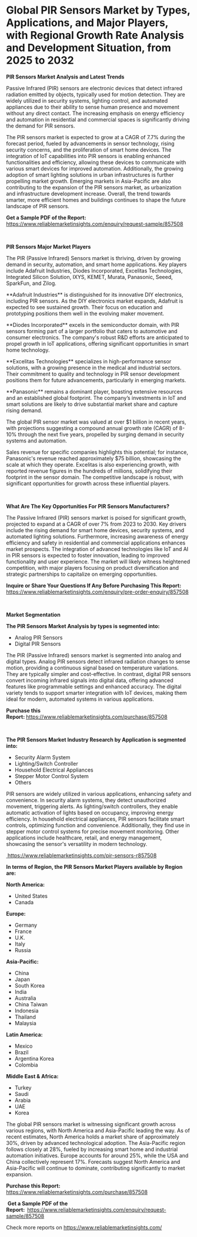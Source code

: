 <p><h1>Global PIR Sensors Market by Types, Applications, and Major Players, with Regional Growth Rate Analysis and Development Situation, from 2025 to 2032</h1></p><p><strong>PIR Sensors Market Analysis and Latest Trends</strong></p>
<p><p>Passive Infrared (PIR) sensors are electronic devices that detect infrared radiation emitted by objects, typically used for motion detection. They are widely utilized in security systems, lighting control, and automated appliances due to their ability to sense human presence and movement without any direct contact. The increasing emphasis on energy efficiency and automation in residential and commercial spaces is significantly driving the demand for PIR sensors.</p><p>The PIR sensors market is expected to grow at a CAGR of 7.7% during the forecast period, fueled by advancements in sensor technology, rising security concerns, and the proliferation of smart home devices. The integration of IoT capabilities into PIR sensors is enabling enhanced functionalities and efficiency, allowing these devices to communicate with various smart devices for improved automation. Additionally, the growing adoption of smart lighting solutions in urban infrastructures is further propelling market growth. Emerging markets in Asia-Pacific are also contributing to the expansion of the PIR sensors market, as urbanization and infrastructure development increase. Overall, the trend towards smarter, more efficient homes and buildings continues to shape the future landscape of PIR sensors.</p></p>
<p><strong>Get a Sample PDF of the Report:&nbsp;</strong> <a href="https://www.reliablemarketinsights.com/enquiry/request-sample/857508?utm_campaign=2292&utm_medium=2&utm_source=Github&utm_content=ia&utm_term=10022025&utm_id=pir-sensors">https://www.reliablemarketinsights.com/enquiry/request-sample/857508</a></p>
<p>&nbsp;</p>
<p><strong>PIR Sensors Major Market Players</strong></p>
<p><p>The PIR (Passive Infrared) Sensors market is thriving, driven by growing demand in security, automation, and smart home applications. Key players include Adafruit Industries, Diodes Incorporated, Excelitas Technologies, Integrated Silicon Solution, IXYS, KEMET, Murata, Panasonic, Seeed, SparkFun, and Zilog.</p><p>**Adafruit Industries** is distinguished for its innovative DIY electronics, including PIR sensors. As the DIY electronics market expands, Adafruit is expected to see sustained growth. Their focus on education and prototyping positions them well in the evolving maker movement.</p><p>**Diodes Incorporated** excels in the semiconductor domain, with PIR sensors forming part of a larger portfolio that caters to automotive and consumer electronics. The company's robust R&D efforts are anticipated to propel growth in IoT applications, offering significant opportunities in smart home technology.</p><p>**Excelitas Technologies** specializes in high-performance sensor solutions, with a growing presence in the medical and industrial sectors. Their commitment to quality and technology in PIR sensor development positions them for future advancements, particularly in emerging markets.</p><p>**Panasonic** remains a dominant player, boasting extensive resources and an established global footprint. The company’s investments in IoT and smart solutions are likely to drive substantial market share and capture rising demand.</p><p>The global PIR sensor market was valued at over $1 billion in recent years, with projections suggesting a compound annual growth rate (CAGR) of 8-10% through the next five years, propelled by surging demand in security systems and automation.</p><p>Sales revenue for specific companies highlights this potential; for instance, Panasonic's revenue reached approximately $75 billion, showcasing the scale at which they operate. Excelitas is also experiencing growth, with reported revenue figures in the hundreds of millions, solidifying their footprint in the sensor domain. The competitive landscape is robust, with significant opportunities for growth across these influential players.</p></p>
<p>&nbsp;</p>
<p><strong>What Are The Key Opportunities For PIR Sensors Manufacturers?</strong></p>
<p><p>The Passive Infrared (PIR) sensors market is poised for significant growth, projected to expand at a CAGR of over 7% from 2023 to 2030. Key drivers include the rising demand for smart home devices, security systems, and automated lighting solutions. Furthermore, increasing awareness of energy efficiency and safety in residential and commercial applications enhances market prospects. The integration of advanced technologies like IoT and AI in PIR sensors is expected to foster innovation, leading to improved functionality and user experience. The market will likely witness heightened competition, with major players focusing on product diversification and strategic partnerships to capitalize on emerging opportunities.</p></p>
<p><strong>Inquire or Share Your Questions If Any Before Purchasing This Report:</strong> <a href="https://www.reliablemarketinsights.com/enquiry/pre-order-enquiry/857508?utm_campaign=2292&utm_medium=2&utm_source=Github&utm_content=ia&utm_term=10022025&utm_id=pir-sensors">https://www.reliablemarketinsights.com/enquiry/pre-order-enquiry/857508</a></p>
<p>&nbsp;</p>
<p><strong>Market Segmentation</strong></p>
<p><strong>The PIR Sensors Market Analysis by types is segmented into:</strong></p>
<p><ul><li>Analog PIR Sensors</li><li>Digital PIR Sensors</li></ul></p>
<p><p>The PIR (Passive Infrared) sensors market is segmented into analog and digital types. Analog PIR sensors detect infrared radiation changes to sense motion, providing a continuous signal based on temperature variations. They are typically simpler and cost-effective. In contrast, digital PIR sensors convert incoming infrared signals into digital data, offering advanced features like programmable settings and enhanced accuracy. The digital variety tends to support smarter integration with IoT devices, making them ideal for modern, automated systems in various applications.</p></p>
<p><strong>Purchase this Report:&nbsp;</strong><a href="https://www.reliablemarketinsights.com/purchase/857508?utm_campaign=2292&utm_medium=2&utm_source=Github&utm_content=ia&utm_term=10022025&utm_id=pir-sensors">https://www.reliablemarketinsights.com/purchase/857508</a></p>
<p>&nbsp;</p>
<p><strong>The PIR Sensors Market Industry Research by Application is segmented into:</strong></p>
<p><ul><li>Security Alarm System</li><li>Lighting/Switch Controller</li><li>Household Electrical Appliances</li><li>Stepper Motor Control System</li><li>Others</li></ul></p>
<p><p>PIR sensors are widely utilized in various applications, enhancing safety and convenience. In security alarm systems, they detect unauthorized movement, triggering alerts. As lighting/switch controllers, they enable automatic activation of lights based on occupancy, improving energy efficiency. In household electrical appliances, PIR sensors facilitate smart controls, optimizing function and convenience. Additionally, they find use in stepper motor control systems for precise movement monitoring. Other applications include healthcare, retail, and energy management, showcasing the sensor's versatility in modern technology.</p></p>
<p><a href="https://www.reliablemarketinsights.com/pir-sensors-r857508?utm_campaign=2292&utm_medium=2&utm_source=Github&utm_content=ia&utm_term=10022025&utm_id=pir-sensors">&nbsp;https://www.reliablemarketinsights.com/pir-sensors-r857508</a></p>
<p><strong>In terms of Region, the PIR Sensors Market Players available by Region are:</strong></p>
<p>
    <p> <strong> North America: </strong>
        <ul>
            <li>United States</li>
            <li>Canada</li>
        </ul>
        </p> 
    <p> <strong> Europe: </strong>
        <ul>
            <li>Germany</li>
            <li>France</li>
            <li>U.K.</li>
            <li>Italy</li>
            <li>Russia</li>
        </ul>
        </p> 
    <p> <strong> Asia-Pacific: </strong>
        <ul>
            <li>China</li>
            <li>Japan</li>
            <li>South Korea</li>
            <li>India</li>
            <li>Australia</li>
            <li>China Taiwan</li>
            <li>Indonesia</li>
            <li>Thailand</li>
            <li>Malaysia</li>
        </ul>
        </p> 
    <p> <strong> Latin America: </strong>
        <ul>
            <li>Mexico</li>
            <li>Brazil</li>
            <li>Argentina Korea</li>
            <li>Colombia</li>
        </ul>
        </p> 
    <p> <strong> Middle East & Africa: </strong>
        <ul>
            <li>Turkey</li>
            <li>Saudi</li>
            <li>Arabia</li>
            <li>UAE</li>
            <li>Korea</li>
        </ul>
    </p>
    </p>
<p><p>The global PIR sensors market is witnessing significant growth across various regions, with North America and Asia-Pacific leading the way. As of recent estimates, North America holds a market share of approximately 30%, driven by advanced technological adoption. The Asia-Pacific region follows closely at 28%, fueled by increasing smart home and industrial automation initiatives. Europe accounts for around 25%, while the USA and China collectively represent 17%. Forecasts suggest North America and Asia-Pacific will continue to dominate, contributing significantly to market expansion.</p></p>
<p><strong>Purchase this Report: </strong><a href="https://www.reliablemarketinsights.com/purchase/857508?utm_campaign=2292&utm_medium=2&utm_source=Github&utm_content=ia&utm_term=10022025&utm_id=pir-sensors">https://www.reliablemarketinsights.com/purchase/857508</a></p>
<p>&nbsp;<strong>Get a Sample PDF of the Report:&nbsp;&nbsp;</strong><a href="https://www.reliablemarketinsights.com/enquiry/request-sample/857508?utm_campaign=2292&utm_medium=2&utm_source=Github&utm_content=ia&utm_term=10022025&utm_id=pir-sensors">https://www.reliablemarketinsights.com/enquiry/request-sample/857508</a></p>
<p><strong></strong></p>
<p>Check more reports on <a href="https://www.reliablemarketinsights.com/?utm_campaign=2292&utm_medium=2&utm_source=Github&utm_content=ia&utm_term=10022025&utm_id=pir-sensors">https://www.reliablemarketinsights.com/</a></p>